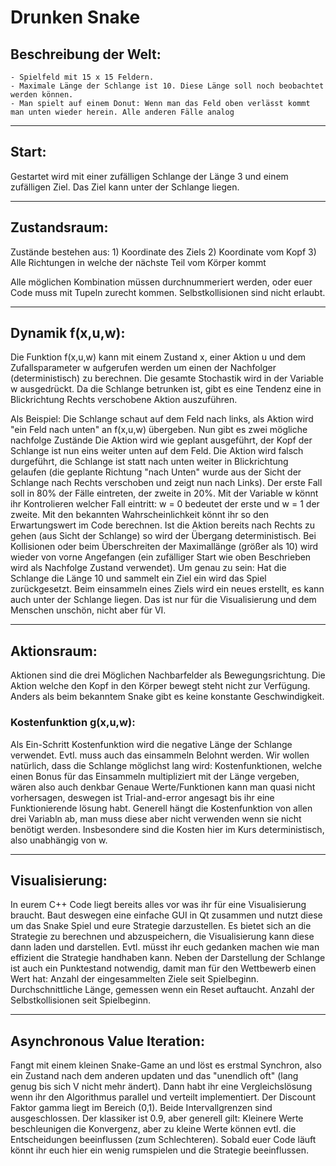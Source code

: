 # Drunken Snake

## Beschreibung der Welt:

	- Spielfeld mit 15 x 15 Feldern.
	- Maximale Länge der Schlange ist 10. Diese Länge soll noch beobachtet werden können.
	- Man spielt auf einem Donut: Wenn man das Feld oben verlässt kommt man unten wieder herein. Alle anderen Fälle analog

---	
## Start:

Gestartet wird mit einer zufälligen Schlange der Länge 3 und einem zufälligen Ziel.
Das Ziel kann unter der Schlange liegen.

---
## Zustandsraum:

Zustände bestehen aus:
		1) Koordinate des Ziels
		2) Koordinate vom Kopf
		3) Alle Richtungen in welche der nächste Teil vom Körper kommt
		
Alle möglichen Kombination müssen durchnummeriert werden, oder euer Code muss mit Tupeln zurecht kommen.
Selbstkollisionen sind nicht erlaubt.

---
## Dynamik f(x,u,w):

Die Funktion f(x,u,w) kann mit einem Zustand x, einer Aktion u und dem Zufallsparameter w aufgerufen werden um einen der Nachfolger (deterministisch) zu berechnen. Die gesamte Stochastik wird in der Variable w ausgedrückt.
Da die Schlange betrunken ist, gibt es eine Tendenz eine in Blickrichtung Rechts verschobene Aktion auszuführen.

Als Beispiel: Die Schlange schaut auf dem Feld nach links, als Aktion wird "ein Feld nach unten" an f(x,u,w) übergeben. Nun gibt es zwei mögliche nachfolge Zustände
Die Aktion wird wie geplant ausgeführt, der Kopf der Schlange ist nun eins weiter unten auf dem Feld.
Die Aktion wird falsch durgeführt, die Schlange ist statt nach unten weiter in Blickrichtung gelaufen (die geplante Richtung "nach Unten" wurde aus der Sicht der Schlange nach Rechts verschoben und zeigt nun nach Links).
Der erste Fall soll in 80% der Fälle eintreten, der zweite in 20%.
Mit der Variable w könnt ihr Kontrolieren welcher Fall eintritt: 
	w = 0 bedeutet der erste und w = 1 der zweite. Mit den bekannten Wahrscheinlichkeit könnt ihr so den Erwartungswert im Code berechnen.
Ist die Aktion bereits nach Rechts zu gehen (aus Sicht der Schlange) so wird der Übergang deterministisch.
Bei Kollisionen oder beim Überschreiten der Maximallänge (größer als 10) wird wieder von vorne Angefangen (ein zufälliger Start wie oben Beschrieben wird als Nachfolge Zustand verwendet). 
Um genau zu sein: Hat die Schlange die Länge 10 und sammelt ein Ziel ein wird das Spiel zurückgesetzt.
Beim einsammeln eines Ziels wird ein neues erstellt, es kann auch unter der Schlange liegen. Das ist nur für die Visualisierung und dem Menschen unschön, nicht aber für VI.

---
## Aktionsraum:

Aktionen sind die drei Möglichen Nachbarfelder als Bewegungsrichtung.
Die Aktion welche den Kopf in den Körper bewegt steht nicht zur Verfügung.
Anders als beim bekanntem Snake gibt es keine konstante Geschwindigkeit.

### Kostenfunktion g(x,u,w):

Als Ein-Schritt Kostenfunktion wird die negative Länge der Schlange verwendet.
Evtl. muss auch das einsammeln Belohnt werden.
Wir wollen natürlich, dass die Schlange möglichst lang wird: Kostenfunktionen, welche einen Bonus für das Einsammeln multipliziert mit der Länge vergeben, wären also auch denkbar
Genaue Werte/Funktionen kann man quasi nicht vorhersagen, deswegen ist Trial-and-error angesagt bis ihr eine Funktionierende lösung habt.
Generell hängt die Kostenfunktion von allen drei Variabln ab, man muss diese aber nicht verwenden wenn sie nicht benötigt werden. Insbesondere sind die Kosten hier im Kurs deterministisch, also unabhängig von w.


---
## Visualisierung:

In eurem C++ Code liegt bereits alles vor was ihr für eine Visualisierung braucht.
Baut deswegen eine einfache GUI in Qt zusammen und nutzt diese um das Snake Spiel und eure Strategie darzustellen.
Es bietet sich an die Strategie zu berechnen und abzuspeichern, die Visualisierung kann diese dann laden und darstellen.
Evtl. müsst ihr euch gedanken machen wie man effizient die Strategie handhaben kann.
Neben der Darstellung der Schlange ist auch ein Punktestand notwendig, damit man für den Wettbewerb einen Wert hat:
Anzahl der eingesammelten Ziele seit Spielbeginn.
Durchschnittliche Länge, gemessen wenn ein Reset auftaucht.
Anzahl der Selbstkollisionen seit Spielbeginn.

---
## Asynchronous Value Iteration:

Fangt mit einem kleinen Snake-Game an und löst es erstmal Synchron, also ein Zustand nach dem anderen updaten und das "unendlich oft" (lang genug bis sich V nicht mehr ändert).
Dann habt ihr eine Vergleichslösung wenn ihr den Algorithmus parallel und verteilt implementiert.
Der Discount Faktor gamma liegt im Bereich (0,1). Beide Intervallgrenzen sind ausgeschlossen.
Der klassiker ist 0.9, aber generell gilt: Kleinere Werte beschleunigen die Konvergenz, aber zu kleine Werte können evtl. die Entscheidungen beeinflussen (zum Schlechteren).
Sobald euer Code läuft könnt ihr euch hier ein wenig rumspielen und die Strategie beeinflussen.

